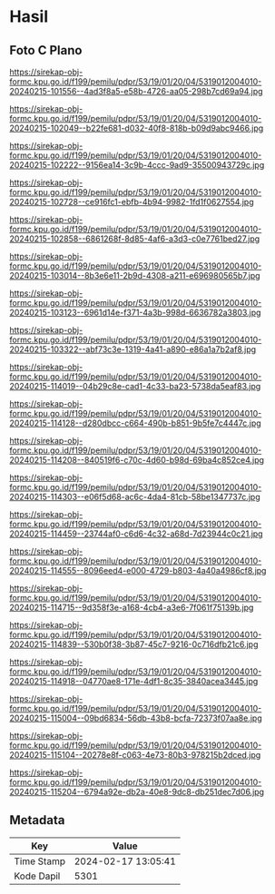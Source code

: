 # Hasil

## Foto C Plano

https://sirekap-obj-formc.kpu.go.id/f199/pemilu/pdpr/53/19/01/20/04/5319012004010-20240215-101556--4ad3f8a5-e58b-4726-aa05-298b7cd69a94.jpg

https://sirekap-obj-formc.kpu.go.id/f199/pemilu/pdpr/53/19/01/20/04/5319012004010-20240215-102049--b22fe681-d032-40f8-818b-b09d9abc9466.jpg

https://sirekap-obj-formc.kpu.go.id/f199/pemilu/pdpr/53/19/01/20/04/5319012004010-20240215-102222--9156ea14-3c9b-4ccc-9ad9-35500943729c.jpg

https://sirekap-obj-formc.kpu.go.id/f199/pemilu/pdpr/53/19/01/20/04/5319012004010-20240215-102728--ce916fc1-ebfb-4b94-9982-1fd1f0627554.jpg

https://sirekap-obj-formc.kpu.go.id/f199/pemilu/pdpr/53/19/01/20/04/5319012004010-20240215-102858--6861268f-8d85-4af6-a3d3-c0e7761bed27.jpg

https://sirekap-obj-formc.kpu.go.id/f199/pemilu/pdpr/53/19/01/20/04/5319012004010-20240215-103014--8b3e6e11-2b9d-4308-a211-e696980565b7.jpg

https://sirekap-obj-formc.kpu.go.id/f199/pemilu/pdpr/53/19/01/20/04/5319012004010-20240215-103123--6961d14e-f371-4a3b-998d-6636782a3803.jpg

https://sirekap-obj-formc.kpu.go.id/f199/pemilu/pdpr/53/19/01/20/04/5319012004010-20240215-103322--abf73c3e-1319-4a41-a890-e86a1a7b2af8.jpg

https://sirekap-obj-formc.kpu.go.id/f199/pemilu/pdpr/53/19/01/20/04/5319012004010-20240215-114019--04b29c8e-cad1-4c33-ba23-5738da5eaf83.jpg

https://sirekap-obj-formc.kpu.go.id/f199/pemilu/pdpr/53/19/01/20/04/5319012004010-20240215-114128--d280dbcc-c664-490b-b851-9b5fe7c4447c.jpg

https://sirekap-obj-formc.kpu.go.id/f199/pemilu/pdpr/53/19/01/20/04/5319012004010-20240215-114208--840519f6-c70c-4d60-b98d-69ba4c852ce4.jpg

https://sirekap-obj-formc.kpu.go.id/f199/pemilu/pdpr/53/19/01/20/04/5319012004010-20240215-114303--e06f5d68-ac6c-4da4-81cb-58be1347737c.jpg

https://sirekap-obj-formc.kpu.go.id/f199/pemilu/pdpr/53/19/01/20/04/5319012004010-20240215-114459--23744af0-c6d6-4c32-a68d-7d23944c0c21.jpg

https://sirekap-obj-formc.kpu.go.id/f199/pemilu/pdpr/53/19/01/20/04/5319012004010-20240215-114555--8096eed4-e000-4729-b803-4a40a4986cf8.jpg

https://sirekap-obj-formc.kpu.go.id/f199/pemilu/pdpr/53/19/01/20/04/5319012004010-20240215-114715--9d358f3e-a168-4cb4-a3e6-7f061f75139b.jpg

https://sirekap-obj-formc.kpu.go.id/f199/pemilu/pdpr/53/19/01/20/04/5319012004010-20240215-114839--530b0f38-3b87-45c7-9216-0c716dfb21c6.jpg

https://sirekap-obj-formc.kpu.go.id/f199/pemilu/pdpr/53/19/01/20/04/5319012004010-20240215-114918--04770ae8-171e-4df1-8c35-3840acea3445.jpg

https://sirekap-obj-formc.kpu.go.id/f199/pemilu/pdpr/53/19/01/20/04/5319012004010-20240215-115004--09bd6834-56db-43b8-bcfa-72373f07aa8e.jpg

https://sirekap-obj-formc.kpu.go.id/f199/pemilu/pdpr/53/19/01/20/04/5319012004010-20240215-115104--20278e8f-c063-4e73-80b3-978215b2dced.jpg

https://sirekap-obj-formc.kpu.go.id/f199/pemilu/pdpr/53/19/01/20/04/5319012004010-20240215-115204--6794a92e-db2a-40e8-9dc8-db251dec7d06.jpg


## Metadata

| Key        | Value               |
| ---------- | ------------------- |
| Time Stamp | 2024-02-17 13:05:41 |
| Kode Dapil | 5301                |



